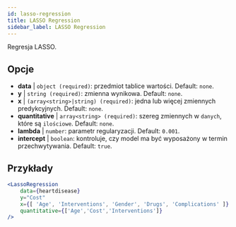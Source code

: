 ```yaml
---
id: lasso-regression
title: LASSO Regression
sidebar_label: LASSO Regression
---
```


Regresja LASSO.

## Opcje

* __data__ | `object (required)`: przedmiot tablice wartości. Default: `none`.
* __y__ | `string (required)`: zmienna wynikowa. Default: `none`.
* __x__ | `(array<string>|string) (required)`: jedna lub więcej zmiennych predykcyjnych. Default: `none`.
* __quantitative__ | `array<string> (required)`: szereg zmiennych w `danych`, które są `ilościowe`. Default: `none`.
* __lambda__ | `number`: parametr regularyzacji. Default: `0.001`.
* __intercept__ | `boolean`: kontroluje, czy model ma być wyposażony w termin przechwytywania. Default: `true`.


## Przykłady

```jsx live
<LassoRegression
    data={heartdisease} 
    y="Cost"
    x={[ 'Age', 'Interventions', 'Gender', 'Drugs', 'Complications' ]}
    quantitative={['Age','Cost','Interventions']}
/>
```

